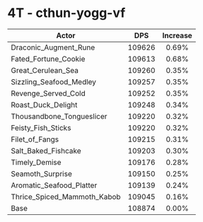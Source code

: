 # 4T - cthun-yogg-vf
| Actor | DPS | Increase |
|---|:---:|:---:|
|Draconic_Augment_Rune|109626|0.69%|
|Fated_Fortune_Cookie|109613|0.68%|
|Great_Cerulean_Sea|109260|0.35%|
|Sizzling_Seafood_Medley|109257|0.35%|
|Revenge_Served_Cold|109252|0.35%|
|Roast_Duck_Delight|109248|0.34%|
|Thousandbone_Tongueslicer|109220|0.32%|
|Feisty_Fish_Sticks|109220|0.32%|
|Filet_of_Fangs|109215|0.31%|
|Salt_Baked_Fishcake|109203|0.30%|
|Timely_Demise|109176|0.28%|
|Seamoth_Surprise|109150|0.25%|
|Aromatic_Seafood_Platter|109139|0.24%|
|Thrice_Spiced_Mammoth_Kabob|109045|0.16%|
|Base|108874|0.00%|
